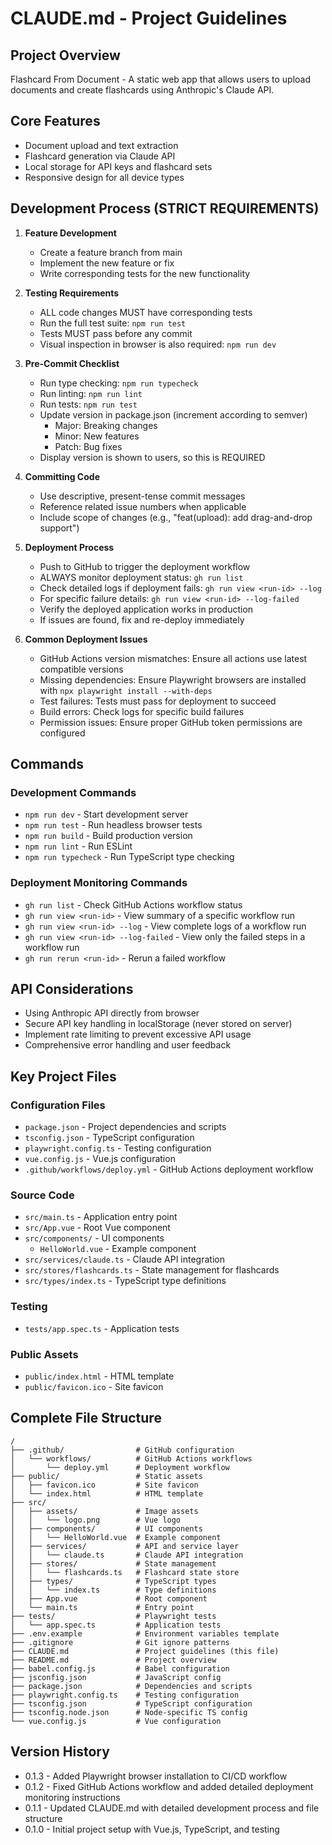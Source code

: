 # CLAUDE.md - Project Guidelines

## Project Overview
Flashcard From Document - A static web app that allows users to upload documents and create flashcards using Anthropic's Claude API.

## Core Features
- Document upload and text extraction
- Flashcard generation via Claude API
- Local storage for API keys and flashcard sets
- Responsive design for all device types

## Development Process (STRICT REQUIREMENTS)

1. **Feature Development**
   - Create a feature branch from main
   - Implement the new feature or fix
   - Write corresponding tests for the new functionality

2. **Testing Requirements**
   - ALL code changes MUST have corresponding tests
   - Run the full test suite: `npm run test`
   - Tests MUST pass before any commit
   - Visual inspection in browser is also required: `npm run dev`

3. **Pre-Commit Checklist**
   - Run type checking: `npm run typecheck`
   - Run linting: `npm run lint`
   - Run tests: `npm run test`
   - Update version in package.json (increment according to semver)
     - Major: Breaking changes
     - Minor: New features
     - Patch: Bug fixes
   - Display version is shown to users, so this is REQUIRED

4. **Committing Code**
   - Use descriptive, present-tense commit messages
   - Reference related issue numbers when applicable
   - Include scope of changes (e.g., "feat(upload): add drag-and-drop support")

5. **Deployment Process**
   - Push to GitHub to trigger the deployment workflow
   - ALWAYS monitor deployment status: `gh run list`
   - Check detailed logs if deployment fails: `gh run view <run-id> --log`
   - For specific failure details: `gh run view <run-id> --log-failed`
   - Verify the deployed application works in production
   - If issues are found, fix and re-deploy immediately
   
6. **Common Deployment Issues**
   - GitHub Actions version mismatches: Ensure all actions use latest compatible versions
   - Missing dependencies: Ensure Playwright browsers are installed with `npx playwright install --with-deps`
   - Test failures: Tests must pass for deployment to succeed
   - Build errors: Check logs for specific build failures
   - Permission issues: Ensure proper GitHub token permissions are configured

## Commands

### Development Commands
- `npm run dev` - Start development server
- `npm run test` - Run headless browser tests
- `npm run build` - Build production version
- `npm run lint` - Run ESLint
- `npm run typecheck` - Run TypeScript type checking

### Deployment Monitoring Commands
- `gh run list` - Check GitHub Actions workflow status
- `gh run view <run-id>` - View summary of a specific workflow run
- `gh run view <run-id> --log` - View complete logs of a workflow run
- `gh run view <run-id> --log-failed` - View only the failed steps in a workflow run
- `gh run rerun <run-id>` - Rerun a failed workflow

## API Considerations
- Using Anthropic API directly from browser
- Secure API key handling in localStorage (never stored on server)
- Implement rate limiting to prevent excessive API usage
- Comprehensive error handling and user feedback

## Key Project Files

### Configuration Files
- `package.json` - Project dependencies and scripts
- `tsconfig.json` - TypeScript configuration
- `playwright.config.ts` - Testing configuration
- `vue.config.js` - Vue.js configuration
- `.github/workflows/deploy.yml` - GitHub Actions deployment workflow

### Source Code
- `src/main.ts` - Application entry point
- `src/App.vue` - Root Vue component
- `src/components/` - UI components
  - `HelloWorld.vue` - Example component
- `src/services/claude.ts` - Claude API integration
- `src/stores/flashcards.ts` - State management for flashcards
- `src/types/index.ts` - TypeScript type definitions

### Testing
- `tests/app.spec.ts` - Application tests

### Public Assets
- `public/index.html` - HTML template
- `public/favicon.ico` - Site favicon

## Complete File Structure
```
/
├── .github/                # GitHub configuration
│   └── workflows/          # GitHub Actions workflows
│       └── deploy.yml      # Deployment workflow
├── public/                 # Static assets
│   ├── favicon.ico         # Site favicon
│   └── index.html          # HTML template
├── src/
│   ├── assets/             # Image assets
│   │   └── logo.png        # Vue logo
│   ├── components/         # UI components
│   │   └── HelloWorld.vue  # Example component
│   ├── services/           # API and service layer
│   │   └── claude.ts       # Claude API integration
│   ├── stores/             # State management
│   │   └── flashcards.ts   # Flashcard state store
│   ├── types/              # TypeScript types
│   │   └── index.ts        # Type definitions
│   ├── App.vue             # Root component
│   └── main.ts             # Entry point
├── tests/                  # Playwright tests
│   └── app.spec.ts         # Application tests
├── .env.example            # Environment variables template
├── .gitignore              # Git ignore patterns
├── CLAUDE.md               # Project guidelines (this file)
├── README.md               # Project overview
├── babel.config.js         # Babel configuration
├── jsconfig.json           # JavaScript config
├── package.json            # Dependencies and scripts
├── playwright.config.ts    # Testing configuration
├── tsconfig.json           # TypeScript configuration
├── tsconfig.node.json      # Node-specific TS config
└── vue.config.js           # Vue configuration
```

## Version History
- 0.1.3 - Added Playwright browser installation to CI/CD workflow
- 0.1.2 - Fixed GitHub Actions workflow and added detailed deployment monitoring instructions
- 0.1.1 - Updated CLAUDE.md with detailed development process and file structure
- 0.1.0 - Initial project setup with Vue.js, TypeScript, and testing
